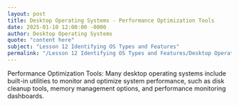 ```yaml
---
layout: post
title: Desktop Operating Systems - Performance Optimization Tools
date: 2025-01-10 12:00:00 -0000
author: Desktop Operating Systems
quote: "content here"
subject: "Lesson 12 Identifying OS Types and Features"
permalink: "/Lesson 12 Identifying OS Types and Features/Desktop Operating Systems/Desktop Operating Systems - Performance Optimization Tools"
---
```


Performance Optimization Tools: Many desktop operating systems include built-in utilities to monitor and optimize system performance, such as disk cleanup tools, memory management options, and performance monitoring dashboards.
